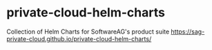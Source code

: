 # private-cloud-helm-charts
Collection of Helm Charts for SoftwareAG's product suite
https://sag-private-cloud.github.io/private-cloud-helm-charts/
